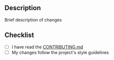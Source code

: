 ## Description
Brief description of changes

## Checklist
- [ ] I have read the [CONTRIBUTING.md](awesome-phala-cloud/CONTRIBUTING.md)
- [ ] My changes follow the project's style guidelines
